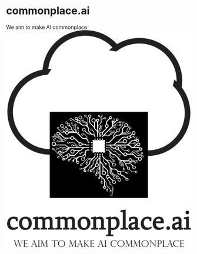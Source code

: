 # commonplace.ai
We aim to make AI commonplace
<img src="smallcommonplaceLogo.jpg" alt="Commonplace.ai logo image">
